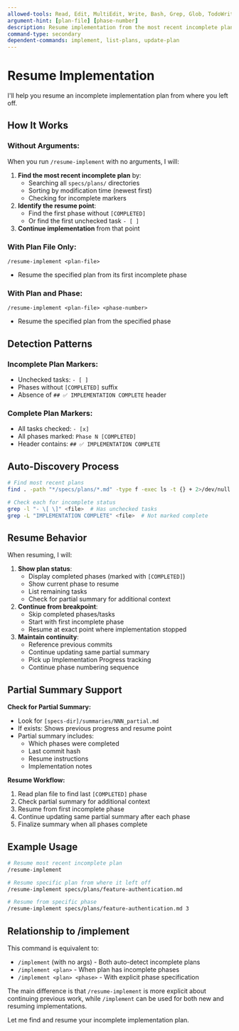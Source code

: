 ```yaml
---
allowed-tools: Read, Edit, MultiEdit, Write, Bash, Grep, Glob, TodoWrite
argument-hint: [plan-file] [phase-number]
description: Resume implementation from the most recent incomplete plan or a specific plan/phase
command-type: secondary
dependent-commands: implement, list-plans, update-plan
---
```


# Resume Implementation

I'll help you resume an incomplete implementation plan from where you left off.

## How It Works

### Without Arguments:
When you run `/resume-implement` with no arguments, I will:
1. **Find the most recent incomplete plan** by:
   - Searching all `specs/plans/` directories
   - Sorting by modification time (newest first)
   - Checking for incomplete markers
2. **Identify the resume point**:
   - Find the first phase without `[COMPLETED]`
   - Or find the first unchecked task `- [ ]`
3. **Continue implementation** from that point

### With Plan File Only:
`/resume-implement <plan-file>`
- Resume the specified plan from its first incomplete phase

### With Plan and Phase:
`/resume-implement <plan-file> <phase-number>`
- Resume the specified plan from the specified phase

## Detection Patterns

### Incomplete Plan Markers:
- Unchecked tasks: `- [ ]`
- Phases without `[COMPLETED]` suffix
- Absence of `## ✅ IMPLEMENTATION COMPLETE` header

### Complete Plan Markers:
- All tasks checked: `- [x]`
- All phases marked: `Phase N [COMPLETED]`
- Header contains: `## ✅ IMPLEMENTATION COMPLETE`

## Auto-Discovery Process

```bash
# Find most recent plans
find . -path "*/specs/plans/*.md" -type f -exec ls -t {} + 2>/dev/null | head -10

# Check each for incomplete status
grep -l "- \[ \]" <file>  # Has unchecked tasks
grep -L "IMPLEMENTATION COMPLETE" <file>  # Not marked complete
```

## Resume Behavior

When resuming, I will:
1. **Show plan status**:
   - Display completed phases (marked with `[COMPLETED]`)
   - Show current phase to resume
   - List remaining tasks
   - Check for partial summary for additional context
2. **Continue from breakpoint**:
   - Skip completed phases/tasks
   - Start with first incomplete phase
   - Resume at exact point where implementation stopped
3. **Maintain continuity**:
   - Reference previous commits
   - Continue updating same partial summary
   - Pick up Implementation Progress tracking
   - Continue phase numbering sequence

## Partial Summary Support

**Check for Partial Summary:**
- Look for `[specs-dir]/summaries/NNN_partial.md`
- If exists: Shows previous progress and resume point
- Partial summary includes:
  - Which phases were completed
  - Last commit hash
  - Resume instructions
  - Implementation notes

**Resume Workflow:**
1. Read plan file to find last `[COMPLETED]` phase
2. Check partial summary for additional context
3. Resume from first incomplete phase
4. Continue updating same partial summary after each phase
5. Finalize summary when all phases complete

## Example Usage

```bash
# Resume most recent incomplete plan
/resume-implement

# Resume specific plan from where it left off
/resume-implement specs/plans/feature-authentication.md

# Resume from specific phase
/resume-implement specs/plans/feature-authentication.md 3
```

## Relationship to /implement

This command is equivalent to:
- `/implement` (with no args) - Both auto-detect incomplete plans
- `/implement <plan>` - When plan has incomplete phases
- `/implement <plan> <phase>` - With explicit phase specification

The main difference is that `/resume-implement` is more explicit about continuing previous work, while `/implement` can be used for both new and resuming implementations.

Let me find and resume your incomplete implementation plan.